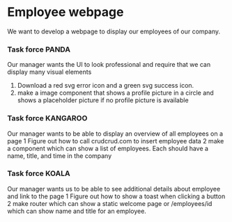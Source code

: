 # Employee webpage

We want to develop a webpage to display our employees of our company.

### Task force PANDA
Our manager wants the UI to look professional and require that we can display many visual elements
1. Download a red svg error icon and a green svg success icon.
2. make a image component that shows a profile picture in a circle and shows a placeholder picture if no profile picture is available

### Task force KANGAROO
Our manager wants to be able to display an overview of all employees on a page
1 Figure out how to call crudcrud.com to insert employee data
2 make a component which can show a list of employees. Each should have a name, title, and time in the company

### Task force KOALA
Our manager wants us to be able to see additional details about employee and link to the page
1 Figure out how to show a toast when clicking a button
2 make router which can show a static welcome page or /employees/id which can show name and title for an employee. 


